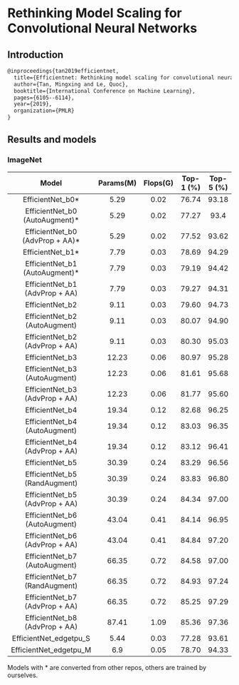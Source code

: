 # Rethinking Model Scaling for Convolutional Neural Networks

## Introduction

<!-- [ALGORITHM] -->

```latex
@inproceedings{tan2019efficientnet,
  title={Efficientnet: Rethinking model scaling for convolutional neural networks},
  author={Tan, Mingxing and Le, Quoc},
  booktitle={International Conference on Machine Learning},
  pages={6105--6114},
  year={2019},
  organization={PMLR}
}
```

## Results and models

### ImageNet

|         Model         | Params(M) | Flops(G) | Top-1 (%) | Top-5 (%) | Config | Download |
|:---------------------:|:---------:|:--------:|:---------:|:---------:|:---------:|:--------:|
| EfficientNet_b0*               | 5.29 | 0.02  | 76.74 | 93.18 | [config](https://github.com/open-mmlab/mmclassification/blob/master/configs/efficientnet/efficientnet_b0_b32x8_imagenet.py) |  [model](https://download.openmmlab.com/mmclassification/v0/efficientnet/efficientnet_b0_20200902-fbd07c93.pth) &#124; - |
| EfficientNet_b0 (AutoAugment)* | 5.29 | 0.02  | 77.27 | 93.4 | [config](https://github.com/open-mmlab/mmclassification/blob/master/configs/efficientnet/efficientnet_b0_b32x8_imagenet.py) |[model](https://download.openmmlab.com/mmclassification/v0/efficientnet/efficientnet_b0_autoaugment_20200902-bc21d1cb.pth) &#124; - |
| EfficientNet_b0 (AdvProp + AA)*| 5.29 | 0.02  | 77.52 | 93.62 | [config](https://github.com/open-mmlab/mmclassification/blob/master/configs/efficientnet/efficientnet_b0_b32x8_imagenet.py) |[model](https://download.openmmlab.com/mmclassification/v0/efficientnet/efficientnet_b0_advprob_20200902-71f75f44.pth) &#124; - |
| EfficientNet_b1*               | 7.79 | 0.03  | 78.69 | 94.29 | [config](https://github.com/open-mmlab/mmclassification/blob/master/configs/efficientnet/efficientnet_b1_b32x8_imagenet.py) | [model](https://download.openmmlab.com/mmclassification/v0/efficientnet/efficientnet_b1_20200902-c43b8538.pth) &#124; - |
| EfficientNet_b1 (AutoAugment)* | 7.79 | 0.03  | 79.19 | 94.42 | [config](https://github.com/open-mmlab/mmclassification/blob/master/configs/efficientnet/efficientnet_b1_b32x8_imagenet.py) | [config](https://github.com/open-mmlab/mmclassification/blob/master/configs/efficientnet/efficientnet_b1_b32x8_imagenet.py) |[model](https://download.openmmlab.com/mmclassification/v0/efficientnet/efficientnet_b1_autoaugment_20200902-6057bf77.pth) &#124; - |
| EfficientNet_b1 (AdvProp + AA)| 7.79 | 0.03  | 79.27 | 94.31 | [config](https://github.com/open-mmlab/mmclassification/blob/master/configs/efficientnet/efficientnet_b1_b32x8_imagenet.py) | [model](https://download.openmmlab.com/mmclassification/v0/efficientnet/efficientnet_b1_advprob_20200902-7b910c4e.pth) &#124; - |
| EfficientNet_b2               | 9.11 | 0.03  | 79.60 | 94.73 | [config](https://github.com/open-mmlab/mmclassification/blob/master/configs/efficientnet/efficientnet_b2_b32x8_imagenet.py) | [model](https://download.openmmlab.com/mmclassification/v0/efficientnet/efficientnet_b2_20200902-28d2d19a.pth) &#124; - |
| EfficientNet_b2 (AutoAugment) | 9.11 | 0.03  | 80.07 | 94.90 | [config](https://github.com/open-mmlab/mmclassification/blob/master/configs/efficientnet/efficientnet_b2_b32x8_imagenet.py) | [model](https://download.openmmlab.com/mmclassification/v0/efficientnet/efficientnet_b2_autoaugment_20200902-755b5570.pth) &#124; - |
| EfficientNet_b2 (AdvProp + AA)| 9.11 | 0.03  | 80.30 | 95.03 | [config](https://github.com/open-mmlab/mmclassification/blob/master/configs/efficientnet/efficientnet_b2_b32x8_imagenet.py) | [model](https://download.openmmlab.com/mmclassification/v0/efficientnet/efficientnet_b2_advprob_20200902-92aae5db.pth) &#124; - |
| EfficientNet_b3               | 12.23| 0.06  | 80.97 | 95.28 | [config](https://github.com/open-mmlab/mmclassification/blob/master/configs/efficientnet/efficientnet_b3_b32x8_imagenet.py) | [model](https://download.openmmlab.com/mmclassification/v0/efficientnet/efficientnet_b3_20200902-6b3b50db.pth) &#124; - |
| EfficientNet_b3 (AutoAugment) | 12.23| 0.06  | 81.61 | 95.68 | [config](https://github.com/open-mmlab/mmclassification/blob/master/configs/efficientnet/efficientnet_b3_b32x8_imagenet.py) | [model](https://download.openmmlab.com/mmclassification/v0/efficientnet/efficientnet_b3_autoaugment_20200902-98895895.pth) &#124; - |
| EfficientNet_b3 (AdvProp + AA)| 12.23| 0.06  | 81.77 | 95.60 | [config](https://github.com/open-mmlab/mmclassification/blob/master/configs/efficientnet/efficientnet_b3_b32x8_imagenet.py) | [model](https://download.openmmlab.com/mmclassification/v0/efficientnet/efficientnet_b3_advprob_20200902-2e57aa32.pth) &#124; - |
| EfficientNet_b4               | 19.34| 0.12  | 82.68 | 96.25 | [config](https://github.com/open-mmlab/mmclassification/blob/master/configs/efficientnet/efficientnet_b4_b32x8_imagenet.py) | [model](https://download.openmmlab.com/mmclassification/v0/efficientnet/efficientnet_b4_20200902-6e724d3d.pth) &#124; - |
| EfficientNet_b4 (AutoAugment) | 19.34| 0.12  | 83.03 | 96.35 | [config](https://github.com/open-mmlab/mmclassification/blob/master/configs/efficientnet/efficientnet_b4_b32x8_imagenet.py) | [model](https://download.openmmlab.com/mmclassification/v0/efficientnet/efficientnet_b4_autoaugment_20200902-cb07b99a.pth) &#124; - |
| EfficientNet_b4 (AdvProp + AA)| 19.34| 0.12  | 83.12 | 96.41 | [config](https://github.com/open-mmlab/mmclassification/blob/master/configs/efficientnet/efficientnet_b4_b32x8_imagenet.py) | [model](https://download.openmmlab.com/mmclassification/v0/efficientnet/efficientnet_b4_advprob_20200902-d2a17db9.pth) &#124; - |
| EfficientNet_b5               | 30.39| 0.24  | 83.29 | 96.56 | [config](https://github.com/open-mmlab/mmclassification/blob/master/configs/efficientnet/efficientnet_b5_b32x8_imagenet.py) | [model](https://download.openmmlab.com/mmclassification/v0/efficientnet/efficientnet_b5_20200902-bfd0f1db.pth) &#124; - |
| EfficientNet_b5 (RandAugment) | 30.39| 0.24  | 83.83 | 96.80 | [config](https://github.com/open-mmlab/mmclassification/blob/master/configs/efficientnet/efficientnet_b5_b32x8_imagenet.py) | [model](https://download.openmmlab.com/mmclassification/v0/efficientnet/efficientnet_b5_randaugment_20200902-ea4db767.pth) &#124; - |
| EfficientNet_b5 (AdvProp + AA)| 30.39| 0.24  | 84.34 | 97.00 | [config](https://github.com/open-mmlab/mmclassification/blob/master/configs/efficientnet/efficientnet_b5_b32x8_imagenet.py) | [model](https://download.openmmlab.com/mmclassification/v0/efficientnet/efficientnet_b5_advprob_20200902-27015836.pth) &#124; - |
| EfficientNet_b6 (AutoAugment) | 43.04| 0.41  | 84.14 | 96.95 | [config](https://github.com/open-mmlab/mmclassification/blob/master/configs/efficientnet/efficientnet_b6_b32x8_imagenet.py) | [model](https://download.openmmlab.com/mmclassification/v0/efficientnet/efficientnet_b6_autoaugment_20200902-e751721d.pth) &#124; - |
| EfficientNet_b6 (AdvProp + AA)| 43.04| 0.41  | 84.84 | 97.20 | [config](https://github.com/open-mmlab/mmclassification/blob/master/configs/efficientnet/efficientnet_b6_b32x8_imagenet.py) | [model](https://download.openmmlab.com/mmclassification/v0/efficientnet/efficientnet_b6_advprob_20200902-38908102.pth) &#124; - |
| EfficientNet_b7 (AutoAugment) | 66.35| 0.72  | 84.58 | 97.00 | [config](https://github.com/open-mmlab/mmclassification/blob/master/configs/efficientnet/efficientnet_b7_b32x8_imagenet.py) | [model](https://download.openmmlab.com/mmclassification/v0/efficientnet/efficientnet_b7_autoaugment_20200902-848069e8.pth) &#124; - |
| EfficientNet_b7 (RandAugment) | 66.35| 0.72  | 84.93 | 97.24 | [config](https://github.com/open-mmlab/mmclassification/blob/master/configs/efficientnet/efficientnet_b7_b32x8_imagenet.py) |[model](https://download.openmmlab.com/mmclassification/v0/efficientnet/efficientnet_b7_randaugment_20200902-584f1258.pth) &#124; - |
| EfficientNet_b7 (AdvProp + AA)| 66.35| 0.72  | 85.25 | 97.29 | [config](https://github.com/open-mmlab/mmclassification/blob/master/configs/efficientnet/efficientnet_b7_b32x8_imagenet.py) |[model](https://download.openmmlab.com/mmclassification/v0/efficientnet/efficientnet_b7_advprob_20200902-2269887d.pth) &#124; - |
| EfficientNet_b8 (AdvProp + AA)| 87.41| 1.09  | 85.36 | 97.36 | [config](https://github.com/open-mmlab/mmclassification/blob/master/configs/efficientnet/efficientnet_b8_b32x8_imagenet.py) |[model](https://download.openmmlab.com/mmclassification/v0/efficientnet/efficientnet_b8_advprob_20200902-7673a8bf.pth) &#124; - |
| EfficientNet_edgetpu_S        | 5.44 | 0.03  | 77.28 | 93.61 | [config](https://github.com/open-mmlab/mmclassification/blob/master/configs/efficientnet/efficientnet_es_b32x8_imagenet.py) |[model](https://download.openmmlab.com/mmclassification/v0/efficientnet/efficientnet_es_20200902-81a6b8fc.pth) &#124; - |
| EfficientNet_edgetpu_M        | 6.9  | 0.05  | 78.70 | 94.33 | [config](https://github.com/open-mmlab/mmclassification/blob/master/configs/efficientnet/efficientnet_em_b32x8_imagenet.py) |[model](https://download.openmmlab.com/mmclassification/v0/efficientnet/efficientnet_em_20200902-d9c295bc.pth) &#124; - |

Models with * are converted from other repos, others are trained by ourselves.
